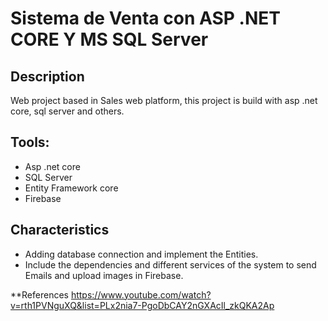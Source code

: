 # Sistema de Venta con ASP .NET CORE Y MS SQL Server

## Description
Web project based in Sales web platform, this project is build with asp .net core, sql server and others.

## Tools:
- Asp .net core
- SQL Server
- Entity Framework core
- Firebase

## Characteristics
- Adding database connection and implement the Entities.
- Include the dependencies and different services of the system to send Emails and upload images in Firebase.



**References
https://www.youtube.com/watch?v=rth1PVNguXQ&list=PLx2nia7-PgoDbCAY2nGXAcIl_zkQKA2Ap



